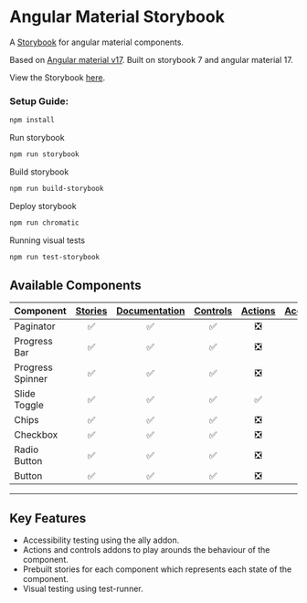 # Angular Material Storybook
A [Storybook](https://storybook.js.org) for angular material components.

Based on [Angular material v17](https://material.angular.io/). Built on storybook 7 and angular material 17.

View the Storybook [here](https://657628f2ce99e9b752887c67-ujchaegidn.chromatic.com/?path=/docs/introduction--docs).

### Setup Guide:
```bash
npm install
```
Run storybook
```bash
npm run storybook
```
Build storybook
```bash
npm run build-storybook
```
Deploy storybook
```bash
npm run chromatic
```
Running visual tests
```bash
npm run test-storybook
```
## Available Components

Component | [Stories](https://storybook.js.org/docs/angular/get-started/whats-a-story) | [Documentation](https://storybook.js.org/docs/writing-docs/doc-blocks#available-blocks) |[Controls](https://storybook.js.org/docs/essentials/controls)| [Actions](https://storybook.js.org/docs/essentials/actions) | [Accessibility](https://storybook.js.org/docs/writing-tests/accessibility-testing)
---|:---:|:---:|:---:|:---:|:---:
Paginator | :white_check_mark: | :white_check_mark: |:white_check_mark:|:negative_squared_cross_mark:| :white_check_mark:
Progress Bar | :white_check_mark: | :white_check_mark:| :white_check_mark:|:negative_squared_cross_mark:| :white_check_mark:
Progress Spinner | :white_check_mark: | :white_check_mark:| :white_check_mark:|:negative_squared_cross_mark:| :white_check_mark:
Slide Toggle| :white_check_mark: | :white_check_mark: | :white_check_mark: |:white_check_mark:| :white_check_mark:
Chips | :white_check_mark: | :white_check_mark:| :white_check_mark:|:negative_squared_cross_mark:| :white_check_mark:
Checkbox | :white_check_mark: | :white_check_mark:| :white_check_mark:|:negative_squared_cross_mark:| :white_check_mark:
Radio Button | :white_check_mark: | :white_check_mark:| :white_check_mark:|:negative_squared_cross_mark:| :white_check_mark:
Button | :white_check_mark: | :white_check_mark:| :white_check_mark:|:negative_squared_cross_mark:| :white_check_mark:

---

## Key Features
<ul>
  <li>Accessibility testing using the ally addon.</li>
  <li>Actions and controls addons to play arounds the behaviour of the component.</li>
  <li>Prebuilt stories for each component which represents each state of the component.</li> 
  <li>Visual testing using test-runner.</li>                                                                            
</ul>
